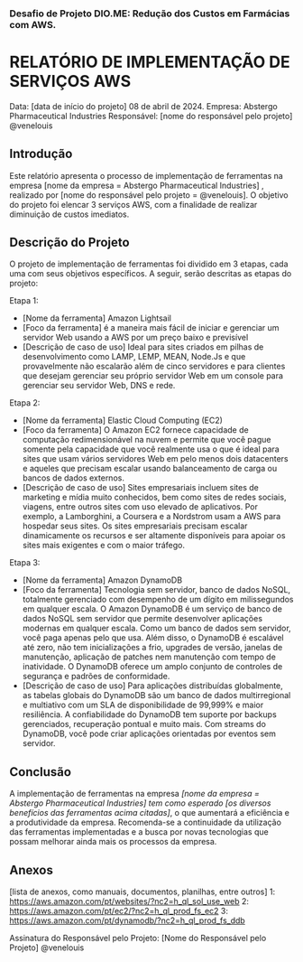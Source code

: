 ### Desafio de Projeto DIO.ME: Redução dos Custos em Farmácias com AWS.

# RELATÓRIO DE IMPLEMENTAÇÃO DE SERVIÇOS AWS

Data: [data de início do projeto] 08 de abril de 2024.
Empresa: Abstergo Pharmaceutical Industries
Responsável: [nome do responsável pelo projeto] @venelouis

## Introdução
Este relatório apresenta o processo de implementação de ferramentas na empresa [nome da empresa = Abstergo Pharmaceutical Industries] , realizado por [nome do responsável pelo projeto = @venelouis]. O objetivo do projeto foi elencar 3 serviços AWS, com a finalidade de realizar diminuição de custos imediatos.

## Descrição do Projeto
O projeto de implementação de ferramentas foi dividido em 3 etapas, cada uma com seus objetivos específicos. A seguir, serão descritas as etapas do projeto:

Etapa 1: 
- [Nome da ferramenta] Amazon Lightsail
- [Foco da ferramenta]  é a maneira mais fácil de iniciar e gerenciar um servidor Web usando a AWS por um preço baixo e previsível
- [Descrição de caso de uso] Ideal para sites criados em pilhas de desenvolvimento como LAMP, LEMP, MEAN, Node.Js e que provavelmente não escalarão além de cinco servidores e para clientes que desejam gerenciar seu próprio servidor Web em um console para gerenciar seu servidor Web, DNS e rede.

Etapa 2: 
- [Nome da ferramenta] Elastic Cloud Computing (EC2)
- [Foco da ferramenta] O Amazon EC2 fornece capacidade de computação redimensionável na nuvem e permite que você pague somente pela capacidade que você realmente usa o que é ideal para sites que usam vários servidores Web em pelo menos dois datacenters e aqueles que precisam escalar usando balanceamento de carga ou bancos de dados externos.
- [Descrição de caso de uso] Sites empresariais incluem sites de marketing e mídia muito conhecidos, bem como sites de redes sociais, viagens, entre outros sites com uso elevado de aplicativos. Por exemplo, a Lamborghini, a Coursera e a Nordstrom usam a AWS para hospedar seus sites. Os sites empresariais precisam escalar dinamicamente os recursos e ser altamente disponíveis para apoiar os sites mais exigentes e com o maior tráfego.

Etapa 3: 
- [Nome da ferramenta] Amazon DynamoDB
- [Foco da ferramenta] Tecnologia sem servidor, banco de dados NoSQL, totalmente gerenciado com desempenho de um dígito em milissegundos em qualquer escala. O Amazon DynamoDB é um serviço de banco de dados NoSQL sem servidor que permite desenvolver aplicações modernas em qualquer escala. Como um banco de dados sem servidor, você paga apenas pelo que usa. Além disso, o DynamoDB é escalável até zero, não tem inicializações a frio, upgrades de versão, janelas de manutenção, aplicação de patches nem manutenção com tempo de inatividade. O DynamoDB oferece um amplo conjunto de controles de segurança e padrões de conformidade.
- [Descrição de caso de uso] Para aplicações distribuídas globalmente, as tabelas globais do DynamoDB são um banco de dados multirregional e multiativo com um SLA de disponibilidade de 99,999% e maior resiliência. A confiabilidade do DynamoDB tem suporte por backups gerenciados, recuperação pontual e muito mais. Com streams do DynamoDB, você pode criar aplicações orientadas por eventos sem servidor.


## Conclusão
A implementação de ferramentas na empresa *[nome da empresa = Abstergo Pharmaceutical Industries] tem como esperado [os diversos benefícios das ferramentas acima citadas]*, o que aumentará a eficiência e a produtividade da empresa. Recomenda-se a continuidade da utilização das ferramentas implementadas e a busca por novas tecnologias que possam melhorar ainda mais os processos da empresa.

## Anexos

[lista de anexos, como manuais, documentos, planilhas, entre outros]
1: https://aws.amazon.com/pt/websites/?nc2=h_ql_sol_use_web
2: https://aws.amazon.com/pt/ec2/?nc2=h_ql_prod_fs_ec2
3: https://aws.amazon.com/pt/dynamodb/?nc2=h_ql_prod_fs_ddb

Assinatura do Responsável pelo Projeto:
[Nome do Responsável pelo Projeto] @venelouis
